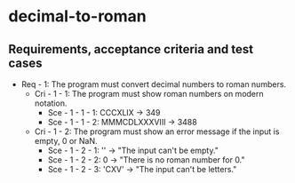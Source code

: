 # decimal-to-roman

## Requirements, acceptance criteria and test cases
- Req - 1: The program must convert decimal numbers to roman numbers.
  - Cri - 1 - 1: The program must show roman numbers on modern notation.
    - Sce - 1 - 1 - 1: CCCXLIX -> 349
    - Sce - 1 - 1 - 2: MMMCDLXXXVIII -> 3488
  - Cri - 1 - 2: The program must show an error message if the input is empty, 0 or NaN.
    - Sce - 1 - 2 - 1: '' -> "The input can't be empty."
    - Sce - 1 - 2 - 2: 0 -> "There is no roman number for 0."
    - Sce - 1 - 2 - 3: 'CXV' -> "The input can't be letters."